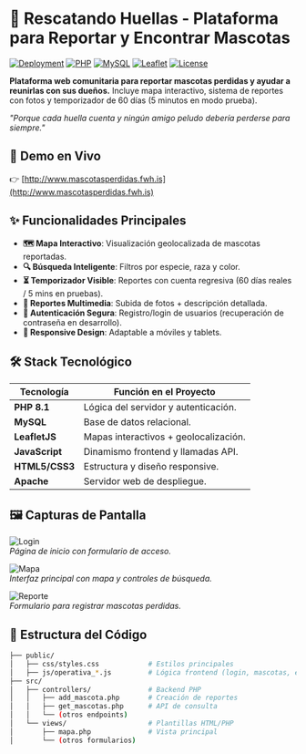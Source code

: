 # 🐾 Rescatando Huellas - Plataforma para Reportar y Encontrar Mascotas

[![Deployment](https://img.shields.io/badge/Deployed_on-000000?style=flat&logo=apache)](http://www.mascotasperdidas.fwh.is)
[![PHP](https://img.shields.io/badge/PHP-8.1-777BB4?logo=php)](https://www.php.net/)
[![MySQL](https://img.shields.io/badge/MySQL-8.0-4479A1?logo=mysql)](https://www.mysql.com/)
[![Leaflet](https://img.shields.io/badge/Leaflet-1.9-199900?logo=leaflet)](https://leafletjs.com/)
[![License](https://img.shields.io/badge/License-MIT-green)](https://opensource.org/licenses/MIT)

**Plataforma web comunitaria para reportar mascotas perdidas y ayudar a reunirlas con sus dueños.** Incluye mapa interactivo, sistema de reportes con fotos y temporizador de 60 días (5 minutos en modo prueba).

*"Porque cada huella cuenta y ningún amigo peludo debería perderse para siempre."*

## 🌟 Demo en Vivo
👉 [http://www.mascotasperdidas.fwh.is](http://www.mascotasperdidas.fwh.is)

## ✨ Funcionalidades Principales
- **🗺️ Mapa Interactivo**: Visualización geolocalizada de mascotas reportadas.
- **🔍 Búsqueda Inteligente**: Filtros por especie, raza y color.
- **⏳ Temporizador Visible**: Reportes con cuenta regresiva (60 días reales / 5 mins en pruebas).
- **📸 Reportes Multimedia**: Subida de fotos + descripción detallada.
- **🔐 Autenticación Segura**: Registro/login de usuarios (recuperación de contraseña en desarrollo).
- **📱 Responsive Design**: Adaptable a móviles y tablets.

## 🛠️ Stack Tecnológico
| Tecnología       | Función en el Proyecto               |
|------------------|-------------------------------------|
| **PHP 8.1**      | Lógica del servidor y autenticación.|
| **MySQL**        | Base de datos relacional.           |
| **LeafletJS**    | Mapas interactivos + geolocalización.|
| **JavaScript**   | Dinamismo frontend y llamadas API.  |
| **HTML5/CSS3**   | Estructura y diseño responsive.     |
| **Apache**       | Servidor web de despliegue.         |

## 🖼️ Capturas de Pantalla

![Login](capturas/index.jpg)  
*Página de inicio con formulario de acceso.*

![Mapa](capturas/mapa.jpg)  
*Interfaz principal con mapa y controles de búsqueda.*

![Reporte](capturas/repor.jpg)  
*Formulario para registrar mascotas perdidas.*

## 📂 Estructura del Código
```bash
├── public/
│   ├── css/styles.css            # Estilos principales
│   ├── js/operativa_*.js         # Lógica frontend (login, mascotas, etc.)
├── src/
│   ├── controllers/              # Backend PHP
│   │   ├── add_mascota.php       # Creación de reportes
│   │   ├── get_mascotas.php      # API de consulta
│   │   └── (otros endpoints)
│   └── views/                    # Plantillas HTML/PHP
│       ├── mapa.php              # Vista principal
│       └── (otros formularios)
